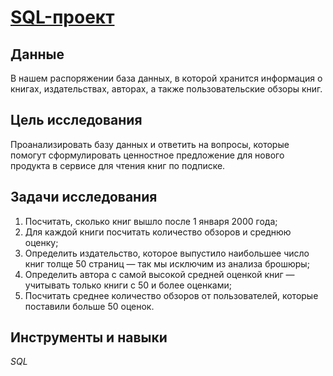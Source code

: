 # [SQL-проект](https://github.com/polina-mokretsova/portfolio/blob/main/sql_project/sql_project.ipynb)

## Данные 
В нашем распоряжении база данных, в которой хранится информация о книгах, издательствах, авторах, а также пользовательские обзоры книг.

## Цель исследования
Проанализировать базу данных и ответить на вопросы, которые помогут сформулировать ценностное предложение для нового продукта в сервисе для чтения книг по подписке.

## Задачи исследования
1. Посчитать, сколько книг вышло после 1 января 2000 года;
2. Для каждой книги посчитать количество обзоров и среднюю оценку;
3. Определить издательство, которое выпустило наибольшее число книг толще 50 страниц — так мы исключим из анализа брошюры;
4. Определить автора с самой высокой средней оценкой книг — учитывать только книги с 50 и более оценками;
5. Посчитать среднее количество обзоров от пользователей, которые поставили больше 50 оценок.

## Инструменты и навыки
*SQL*
